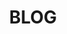 ---
title: "BLOG"
seoTitle: "estudio arquitectura sostenible - reformas madrid | RAMA"
description: ""
seo: "En el blog de RAMA te contamos las novedades en el sector de la arquitectura sostenible y la bioconstrucción así como nuestros proyectos personales."
draft: false
bg_image: "images/Fotos web/ultimas noticias.jpg"

---
